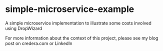 # simple-microservice-example
A simple microservice implementation to illustrate some costs involved using DropWizard

For more information about the context of this project, please see my blog post on credera.com or LinkedIn
